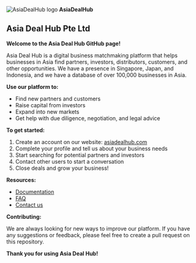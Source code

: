 ![AsiaDealHub logo](https://www.asiadealhub.com/static/dealhub/images/asia%20dealhub-logo.png) **AsiaDealHub**

## Asia Deal Hub Pte Ltd

**Welcome to the Asia Deal Hub GitHub page!**

Asia Deal Hub is a digital business matchmaking platform that helps businesses in Asia find partners, investors, distributors, customers, and other opportunities. We have a presence in Singapore, Japan, and Indonesia, and we have a database of over 100,000 businesses in Asia.

**Use our platform to:**

* Find new partners and customers
* Raise capital from investors
* Expand into new markets
* Get help with due diligence, negotiation, and legal advice

**To get started:**

1. Create an account on our website: [asiadealhub.com](https://asiadealhub.com)
2. Complete your profile and tell us about your business needs
3. Start searching for potential partners and investors
4. Contact other users to start a conversation
5. Close deals and grow your business!

**Resources:**

* [Documentation](https://docs.asiadealhub.com)
* [FAQ](https://asiadealhub.com/faq)
* [Contact us](https://asiadealhub.com/contact)

**Contributing:**

We are always looking for new ways to improve our platform. If you have any suggestions or feedback, please feel free to create a pull request on this repository.

**Thank you for using Asia Deal Hub!**
